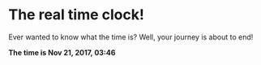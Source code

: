 # The real time clock!

Ever wanted to know what the time is? Well, your journey is about to end!

**The time is Nov 21, 2017, 03:46**